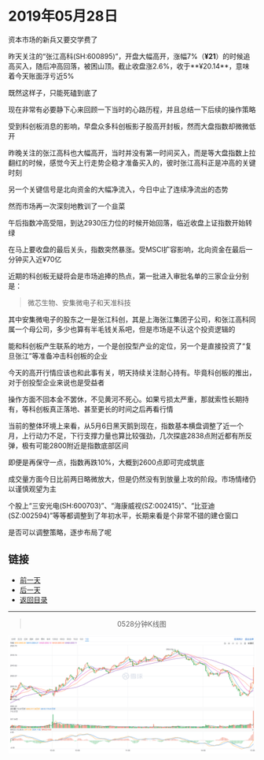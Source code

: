 # 2019年05月28日

资本市场的新兵又要交学费了

昨天关注的“张江高科(SH:600895)”，开盘大幅高开，涨幅7%（**¥21**）的时候追高买入，随后冲高回落，被困山顶。截止收盘涨2.6%，收于**¥20.14**，意味着今天账面浮亏近5%

既然这样子，只能死磕到底了

现在非常有必要静下心来回顾一下当时的心路历程，并且总结一下后续的操作策略

受到科创板消息的影响，早盘众多科创板影子股高开封板，然而大盘指数却微微低开

昨晚关注的张江高科也大幅高开，当时并没有第一时间买入，而是等大盘指数上拉翻红的时候，感觉今天上行走势企稳才准备买入的，彼时张江高科正是冲高的关键时刻

另一个关键信号是北向资金的大幅净流入，今日中止了连续净流出的态势

然而市场再一次深刻地教训了一个韭菜

午后指数冲高受阻，到达2930压力位的时候开始回落，临近收盘上证指数开始转绿

在马上要收盘的最后关头，指数突然暴涨。受MSCI扩容影响，北向资金在最后一分钟买入近¥70亿

近期的科创板无疑将会是市场追捧的热点，第一批进入审批名单的三家企业分别是：

> 微芯生物、安集微电子和天准科技

其中安集微电子的股东之一是张江科创，其是上海张江集团子公司，和张江高科同属一个母公司，多少也算有半毛钱关系吧，但是市场是不认这个投资逻辑的

能和科创板产生联系的地方，一个是创投型产业的定位，另一个是直接投资了“复旦张江”等准备冲击科创板的企业

今天的高开行情应该也和此事有关，明天持续关注耐心持有。毕竟科创板的推出，对于创投型企业来说也是受益者

操作方面不回本金不罢休，不见黄河不死心。如果亏损太严重，那就索性长期持有，等科创板真正落地、甚至更长的时间之后再看行情

当前的整体环境上来看，从5月6日黑天鹅到现在，指数基本横盘调整了近一个月，上行动力不足，下行支撑力量也算比较强劲，几次探底2838点附近都有所反弹，极有可能2800附近是指数底部区间

即便是再保守一点，指数再跌10%，大概到2600点即可完成筑底

成交量方面今日比前两日略微放大，但是仍然没有到放量上攻的阶段。市场情绪仍以谨慎观望为主

个股上“三安光电(SH:600703)”、“海康威视(SZ:002415)”、“比亚迪(SZ:002594)”等等都调整到了年初水平，长期来看是个非常不错的建仓窗口

是否可以调整策略，逐步布局了呢



## 链接

- [前一天](https://github.com/gdoggy/investment-diary/blob/master/2019/0527.md)
- [后一天](https://github.com/gdoggy/investment-diary/blob/master/2019/0529.md)
- [返回目录](https://github.com/gdoggy/investment-diary)

------

> <center>0528分钟K线图</center>

![K minute](https://github.com/gdoggy/investment-diary/blob/master/2019/RunChart/0528.png)

